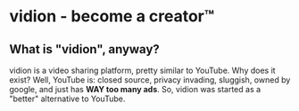# vidion - become a creator™️
## What is "vidion", anyway?
vidion is a video sharing platform, pretty similar to YouTube. Why does it exist? Well, YouTube is: closed source, privacy invading, sluggish, owned by google, and just has **WAY too many ads**. So, vidion was started as a "better" alternative to YouTube.

